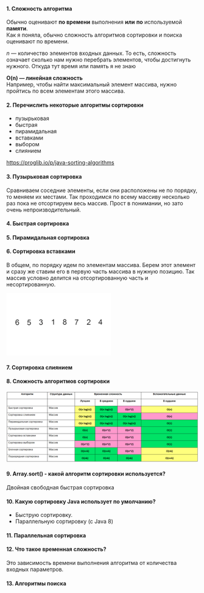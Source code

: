 #### 1. Сложность алгоритма
Обычно оценивают **по времени** выполнения **или** **по** используемой **памяти**.   
Как я поняла, обычно сложность алгоритмов сортировки и поиска оценивают по времени.       
    
_n_ — количество элементов входных данных. То есть, сложность означает сколько нам нужно перебрать элементов, чтобы достигнуть нужного. Откуда тут время или память я не знаю
    
**O(n) — линейная сложность**       
Например, чтобы найти максимальный элемент массива, нужно пройтись по всем элементам этого массива. 


#### 2. Перечислить некоторые алгоритмы сортировки
* пузырьковая
* быстрая
* пирамидальная
* вставками
* выбором
* слиянием

https://proglib.io/p/java-sorting-algorithms

#### 3. Пузырьковая сортировка
Сравниваем соседние элементы, если они расположены не по порядку, то меняем их местами. Так проходимся по всему массиву несколько раз пока не отсортируем весь массив. Прост в понимании, но зато очень непроизводительный. 

#### 4. Быстрая сортировка
#### 5. Пирамидальная сортировка
#### 6. Сортировка вставками
В общем, по порядку идем по элементам массива. Берем этот элемент и сразу же ставим его в первую часть массива в нужную позицию. Так массив условно делится на отсортированную часть и несортированную.

![](https://github.com/Primisen/interview/blob/master/pictures/%D1%81%D0%BE%D1%80%D1%82%D0%B8%D1%80%D0%BE%D0%B2%D0%BA%D0%B0%20%D0%B2%D1%81%D1%82%D0%B0%D0%B2%D0%BA%D0%B0%D0%BC%D0%B8.gif)

#### 7. Сортировка слиянием

#### 8. Сложность алгоритмов сортировки
![alt-текст](https://github.com/Primisen/interview/blob/master/pictures/%D1%81%D0%BB%D0%BE%D0%B6%D0%BD%D0%BE%D1%81%D1%82%D1%8C%20%D0%B0%D0%BB%D0%B3%D0%BE%D1%80%D0%B8%D1%82%D0%BC%D0%BE%D0%B2%20%D1%81%D0%BE%D1%80%D1%82%D0%B8%D1%80%D0%BE%D0%B2%D0%BA%D0%B8.png)

#### 9. Array.sort() - какой алгоритм сортировки используется? 
Двойная свободная быстрая сортировка

#### 10. Какую сортировку Java использует по умолчанию? 
* Быструю сортировку.
* Параллельную сортировку (с Java 8)

#### 11. Параллельная сортировка

#### 12. Что такое временная сложность?
Это зависимость времени выполнения алгоритма от количества входных параметров. 

#### 13. Алгоритмы поиска




